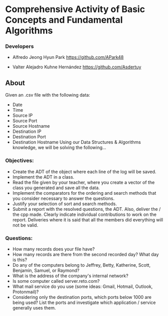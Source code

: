 # Comprehensive Activity of Basic Concepts and Fundamental Algorithms
### Developers
- Alfredo Jeong Hyun Park
https://github.com/APark48

- Valter Alejadro Kuhne Hernández
https://github.com/Asdertuy

## About
Given an .csv file with the following data:
- Date
- Time
- Source IP
- Source Port
- Source Hostname
- Destination IP
- Destination Port
- Destination Hostname
Using our Data Structures & Algorithms knowledge, we will be solving the following...

### Objectives:
- Create the ADT of the object where each line of the log will be saved.
- Implement the ADT in a class.
- Read the file given by your teacher, where you create a vector of the class you generated and save all the data.
- Implement the comparators for the ordering and search methods that you consider necessary to answer the questions.
- Justify your selection of sort and search methods.
- Submit a report with the resolved questions, the ADT. Also, deliver the / the cpp made. Clearly indicate individual contributions to work on the report. Deliveries where it is said that all the members did everything will not be valid.

### Questions:
- How many records does your file have?
- How many records are there from the second recorded day? What day is this?
- Do any of the computers belong to Jeffrey, Betty, Katherine, Scott, Benjamin, Samuel, or Raymond?
- What is the address of the company's internal network?
- Is some computer called server.reto.com?
- What mail service do you use (some ideas: Gmail, Hotmail, Outlook, Protonmail)?
- Considering only the destination ports, which ports below 1000 are being used? List the ports and investigate which application / service generally uses them.